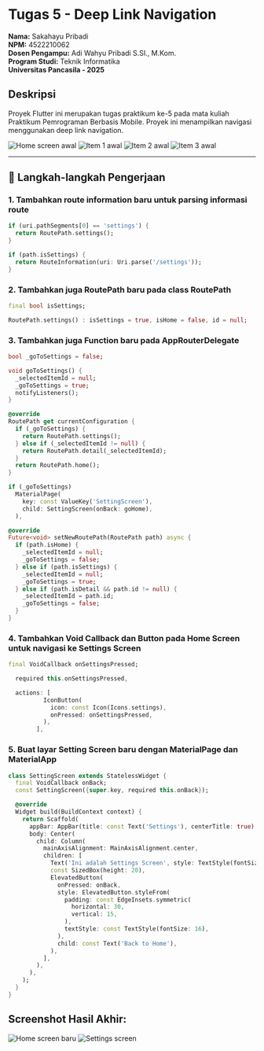 # Tugas 5 - Deep Link Navigation

**Nama:** Sakahayu Pribadi \
**NPM:** 4522210062 \
**Dosen Pengampu:** Adi Wahyu Pribadi S.SI., M.Kom. \
**Program Studi:** Teknik Informatika \
**Universitas Pancasila - 2025**

## Deskripsi

Proyek Flutter ini merupakan tugas praktikum ke-5 pada mata kuliah Praktikum Pemrograman Berbasis Mobile. Proyek ini menampilkan navigasi menggunakan deep link navigation.

![Home screen awal](screenshots/home.png)
![Item 1 awal](screenshots/item1.png)
![Item 2 awal](screenshots/item2.png)
![Item 3 awal](screenshots/item3.png)

---

## 💪 Langkah-langkah Pengerjaan

### 1. Tambahkan route information baru untuk parsing informasi route

```dart
if (uri.pathSegments[0] == 'settings') {
  return RoutePath.settings();
}
```

```dart
if (path.isSettings) {
  return RouteInformation(uri: Uri.parse('/settings'));
}
```

### 2. Tambahkan juga RoutePath baru pada class RoutePath

```dart
final bool isSettings;
```

```dart
RoutePath.settings() : isSettings = true, isHome = false, id = null;
```

### 3. Tambahkan juga Function baru pada AppRouterDelegate

```dart
bool _goToSettings = false;
```

```dart
void goToSettings() {
  _selectedItemId = null;
  _goToSettings = true;
  notifyListeners();
}
```

```dart
@override
RoutePath get currentConfiguration {
  if (_goToSettings) {
    return RoutePath.settings();
  } else if (_selectedItemId != null) {
    return RoutePath.detail(_selectedItemId);
  }
  return RoutePath.home();
}
```

```dart
if (_goToSettings)
  MaterialPage(
    key: const ValueKey('SettingScreen'),
    child: SettingScreen(onBack: goHome),
  ),
```

```dart
@override
Future<void> setNewRoutePath(RoutePath path) async {
  if (path.isHome) {
    _selectedItemId = null;
    _goToSettings = false;
  } else if (path.isSettings) {
    _selectedItemId = null;
    _goToSettings = true;
  } else if (path.isDetail && path.id != null) {
    _selectedItemId = path.id;
    _goToSettings = false;
  }
}
```

### 4. Tambahkan Void Callback dan Button pada Home Screen untuk navigasi ke Settings Screen

```dart
final VoidCallback onSettingsPressed;
```

```dart
  required this.onSettingsPressed,
```

```dart
  actions: [
          IconButton(
            icon: const Icon(Icons.settings),
            onPressed: onSettingsPressed,
          ),
        ],
```

### 5. Buat layar Setting Screen baru dengan MaterialPage dan MaterialApp

```dart
class SettingScreen extends StatelessWidget {
  final VoidCallback onBack;
  const SettingScreen({super.key, required this.onBack});

  @override
  Widget build(BuildContext context) {
    return Scaffold(
      appBar: AppBar(title: const Text('Settings'), centerTitle: true),
      body: Center(
        child: Column(
          mainAxisAlignment: MainAxisAlignment.center,
          children: [
            Text('Ini adalah Settings Screen', style: TextStyle(fontSize: 18)),
            const SizedBox(height: 20),
            ElevatedButton(
              onPressed: onBack,
              style: ElevatedButton.styleFrom(
                padding: const EdgeInsets.symmetric(
                  horizontal: 30,
                  vertical: 15,
                ),
                textStyle: const TextStyle(fontSize: 16),
              ),
              child: const Text('Back to Home'),
            ),
          ],
        ),
      ),
    );
  }
}
```

## Screenshot Hasil Akhir:

![Home screen baru](screenshots/home_baru.png)
![Settings screen](screenshots/settings.png)
